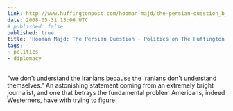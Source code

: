 ```yaml
---
link: http://www.huffingtonpost.com/hooman-majd/the-persian-question_b_104361.html
date: 2008-05-31 13:06 UTC
# published: false
published: true
title: 'Hooman Majd: The Persian Question - Politics on The Huffington Post'
tags:
- politics
- diplomacy
---
```


"we don't understand the Iranians because the Iranians don't understand themselves." An astonishing statement coming from an extremely bright journalist, and one that betrays the fundamental problem Americans, indeed Westerners, have with trying to figure
